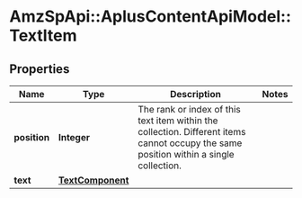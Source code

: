 # AmzSpApi::AplusContentApiModel::TextItem

## Properties
Name | Type | Description | Notes
------------ | ------------- | ------------- | -------------
**position** | **Integer** | The rank or index of this text item within the collection. Different items cannot occupy the same position within a single collection. | 
**text** | [**TextComponent**](TextComponent.md) |  | 

